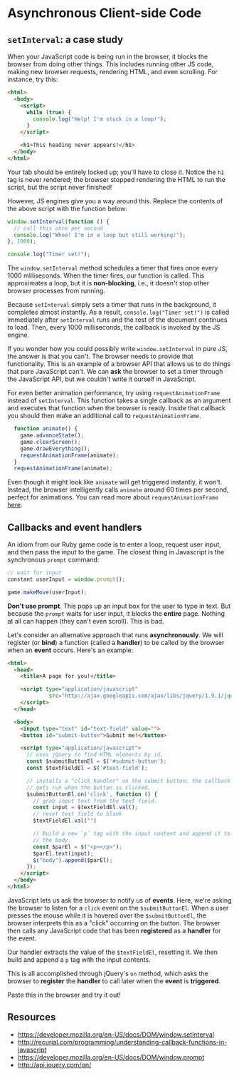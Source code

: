# Asynchronous Client-side Code

## `setInterval`: a case study

When your JavaScript code is being run in the browser, it blocks the
browser from doing other things. This includes running other JS code,
making new browser requests, rendering HTML, and even scrolling. For instance, try this:

```html
<html>
  <body>
    <script>
      while (true) {
        console.log("Help! I'm stuck in a loop!");
      }
    </script>

    <h1>This heading never appears!</h1>
  </body>
</html>
```

Your tab should be entirely locked up; you'll have to close it. Notice
the `h1` tag is never rendered; the browser stopped rendering the HTML to run the script, but the script never finished!

However, JS engines give you a way around this. Replace the contents of the above script with the function below:

```javascript
window.setInterval(function () {
  // call this once per second
  console.log("Whee! I'm in a loop but still working!");
}, 1000);

console.log("Timer set!");
```

The `window.setInterval` method schedules a timer that fires once
every 1000 milliseconds. When the timer fires, our function is
called. This approximates a loop, but it is **non-blocking**, i.e., it doesn't stop other browser processes from running. 


Because `setInterval` simply sets a timer that runs in the background, it completes almost instantly. As a result, `console.log("Timer set!")` is called immediately after `setInterval` runs and the rest of the document continues to load. Then, every 1000 milliseconds, the callback is invoked by the JS engine. 

If you wonder how you could possibly write `window.setInterval` in
pure JS, the answer is that you can't. The browser needs to provide
that functionality. This is an example of a browser API that allows us
to do things that pure JavaScript can't. We can **ask** the
browser to set a timer through the JavaScript API, but we couldn't
write it ourself in JavaScript.

For even better animation performance, try using `requestAnimationFrame`
instead of `setInterval`. This function takes a single callback as an argument and executes that function when the browser is ready. Inside that callback you should then make an additional call to `requestAnimationFrame`.

```javascript
  function animate() {
    game.advanceState();
    game.clearScreen();
    game.drawEverything();
    requestAnimationFrame(animate);
  }
  requestAnimationFrame(animate);
```

Even though it might look like `animate` will get triggered instantly, it won't. Instead, the browser intelligently calls `animate` around 60 times per second, perfect for animations. You can read more about `requestAnimationFrame` [here](https://developer.mozilla.org/en-US/docs/Web/API/window/requestAnimationFrame).

## Callbacks and event handlers

An idiom from our Ruby game code is to enter a loop, request user
input, and then pass the input to the game. The closest thing in Javascript is the synchronous `prompt` command:

```javascript
// wait for input
constant userInput = window.prompt();

game.makeMove(userInput);
```

**Don't use prompt**. This pops up an input box for the user to type
in text. But because the `prompt` waits for user input, it blocks the
**entire** page. Nothing at all can happen (they can't even
scroll). This is bad.

Let's consider an alternative approach that runs **asynchronously**. We will register (or **bind**) a function (called a **handler**) to be called by the browser when an **event** occurs. Here's an example:

```html
<html>
  <head>
    <title>A page for you!</title>

    <script type="application/javascript"
             src="http://ajax.googleapis.com/ajax/libs/jquery/1.9.1/jquery.min.js">
    </script>
  </head>

  <body>
    <input type="text" id="text-field" value="">
    <button id="submit-button">Submit me!</button>

    <script type="application/javascript">
      // uses jQuery to find HTML elements by id.
      const $submitButtonEl = $('#submit-button');
      const $textFieldEl = $('#text-field');

      // installs a "click handler" on the submit button; the callback
      // gets run when the button is clicked.
      $submitButtonEl.on('click', function () {
        // grab input text from the text field.
        const input = $textFieldEl.val();
        // reset text field to blank
        $textFieldEl.val("")

        // Build a new `p` tag with the input content and append it to
        // the body.
        const $parEl = $("<p></p>");
        $parEl.text(input);
        $("body").append($parEl);
      });
    </script>
  </body>
</html>
```

JavaScript lets us ask the browser to notify us of **events**. Here,
we're asking the browser to listen for a `click` event on the
`$submitButtonEl`. When a user presses the mouse while it is hovered
over the `$submitButtonEl`, the browser interprets this as a "click"
occurring on the button. The browser then calls any JavaScript code
that has been **registered** as a **handler** for the event.

Our handler extracts the value of the `$textFieldEl`, resetting it. We
then build and append a `p` tag with the input contents.

This is all accomplished through jQuery's `on` method, which asks the
browser to **register** the **handler** to call later when the
**event** is **triggered**.

Paste this in the browser and try it out!

## Resources

* https://developer.mozilla.org/en-US/docs/DOM/window.setInterval
* http://recurial.com/programming/understanding-callback-functions-in-javascript
* https://developer.mozilla.org/en-US/docs/DOM/window.prompt
* http://api.jquery.com/on/
